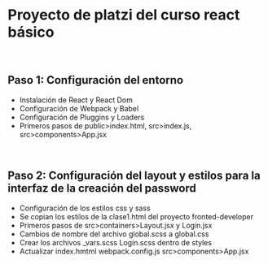 # Proyecto de platzi del curso react básico
&nbsp;
## Paso 1: Configuración del entorno
- Instalación de React y React Dom
- Configuración de Webpack y Babel
- Configuración de Pluggins y Loaders
- Primeros pasos de public>index.html, src>index.js, src>components>App.jsx


&nbsp;
## Paso 2: Configuración del layout y estilos para la interfaz de la creación del password
- Configuración de los estilos css y sass
- Se copian los estilos de la clase1.html del proyecto fronted-developer
- Primeros pasos de src>containers>Layout.jsx y Login.jsx
- Cambios de nombre del archivo global.scss a global.css
- Crear los archivos _vars.scss Login.scss dentro de styles
- Actualizar index.hmtml webpack.config.js src>components>App.jsx